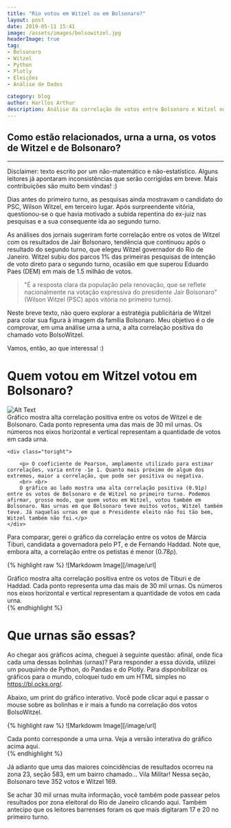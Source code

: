 ```yaml
---
title: "Rio votou em Witzel ou em Bolsonaro?"
layout: post
date: 2019-05-11 15:41
image: /assets/images/bolsowitzel.jpg
headerImage: true
tag:
- Bolsonaro
- Witzel
- Python
- Plotly
- Eleições
- Análise de Dados

category: blog
author: Harllos Arthur
description: Análise da correlação de votos entre Bolsonaro e Witzel no estado do Rio.
---
```


## Como estão relacionados, urna a urna, os votos de Witzel e de Bolsonaro?
---

<span class = "evidence"> Disclaimer: texto escrito por um não-matemático e não-estatístico. Alguns leitores já apontaram inconsistências que serão corrigidas em breve. Mais contribuições são muito bem vindas! :) </span>

Dias antes do primeiro turno, as pesquisas ainda mostravam o candidato do PSC, Wilson Witzel, em terceiro lugar. Após surpreendente vitória, questionou-se o que havia motivado a subida repentina do ex-juiz nas pesquisas e a sua consequente ida ao segundo turno.

As análises dos jornais sugeriram forte correlação entre os votos de Witzel com os resultados de Jair Bolsonaro, tendência que continuou após o resultado do segundo turno, que elegeu Witzel governador do Rio de Janeiro. Witzel subiu dos parcos 1% das primeiras pesquisas de intenção de voto direto para o segundo turno, ocasião em que superou Eduardo Paes (DEM) em mais de 1.5 milhão de votos.

> "É a resposta clara da população pela renovação, que se reflete nacionalmente na votação expressiva do presidente Jair Bolsonaro" (Wilson Witzel (PSC) após vitória no primeiro turno).

<div class="breaker"></div>

Neste breve texto, não quero explorar a estratégia publicitária de Witzel para colar sua figura à imagem da família Bolsonaro. Meu objetivo é o de comprovar, em uma análise urna a urna, a alta correlação positiva do chamado voto BolsoWitzel.

Vamos, então, ao que interessa! :)

<div class="breaker"></div>

# Quem votou em Witzel votou em Bolsonaro?

<div class="side-by-side">
    <div class="toleft">
        <img class="image" src="https://harllos.github.io/assets/images/corr_witzel_bolso.png" alt="Alt Text">
        <figcaption class="caption">Gráfico mostra alta correlação positiva entre os votos de Witzel e de Bolsonaro. Cada ponto representa uma das mais de 30 mil urnas. Os números nos eixos horizontal e vertical representam a quantidade de votos em cada urna.</figcaption>
    </div>

    <div class="toright">

        <p> O coeficiente de Pearson, amplamente utilizado para estimar correlações, varia entre -1e 1. Quanto mais próximo de algum dos extremos, maior a correlação, que pode ser positiva ou negativa.
        <br> <br> 
        O gráfico ao lado mostra uma alta correlação positiva (0.91ρ) entre os votos de Bolsonaro e de Witzel no primeiro turno. Podemos afirmar, grosso modo, que quem votou em Witzel, votou também em Bolsonaro. Nas urnas em que Bolsonaro teve muitos votos, Witzel também teve. Já naquelas urnas em que o Presidente eleito não foi tão bem, Witzel também não foi.</p>
    </div>
</div>

Para comparar, gerei o gráfico da correlação entre os votos de Márcia Tiburi, candidata a governadora pelo PT, e de Fernando Haddad. Note que, embora alta, a correlação entre os petistas é menor (0.78ρ).


{% highlight raw %}
![Markdowm Image][/image/url]
<figcaption class="caption">Gráfico mostra alta correlação positiva entre os votos de Tiburi e de Haddad. Cada ponto representa uma das mais de 30 mil urnas. Os números nos eixos horizontal e vertical representam a quantidade de votos em cada urna.</figcaption>
{% endhighlight %}

<div class="breaker"></div>

# Que urnas são essas?

Ao chegar aos gráficos acima, cheguei à seguinte questão: afinal, onde fica cada uma dessas bolinhas (urnas)? Para responder a essa dúvida, utilizei um pouquinho de Python, do Pandas e do Plotly. Para disponibilizar os gráficos para o mundo, coloquei tudo em um HTML simples no https://bl.ocks.org/.

Abaixo, um print do gráfico interativo. Você pode clicar aqui e passar o mouse sobre as bolinhas e ir mais a fundo na correlação dos votos BolsoWitzel.


{% highlight raw %}
![Markdowm Image][/image/url]
<figcaption class="caption">Cada ponto corresponde a uma urna. Veja a versão interativa do gráfico acima aqui.</figcaption>
{% endhighlight %}

Já adianto que uma das maiores coincidências de resultados ocorreu na zona 23, seção 583, em um bairro chamado… Vila Militar! Nessa seção, Bolsonaro teve 352 votos e Witzel 169.

Se achar 30 mil urnas muita informação, você também pode passear pelos resultados por zona eleitoral do Rio de Janeiro clicando aqui. Também antecipo que os leitores barrenses foram os que mais digitaram 17 e 20 no primeiro turno.

